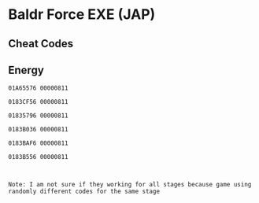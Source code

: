 # Baldr Force EXE (JAP)

## Cheat Codes

## Energy

```
01A65576 00000811 

0183CF56 00000811

01835796 00000811

0183B036 00000811

0183BAF6 00000811

0183B556 00000811



Note: I am not sure if they working for all stages because game using randomly different codes for the same stage  
```

